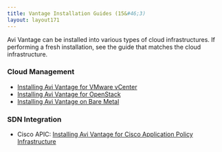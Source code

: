 ```yaml
---
title: Vantage Installation Guides (15&#46;3)
layout: layout171
---
```

Avi Vantage can be installed into various types of cloud infrastructures. If performing a fresh installation, see the guide that matches the cloud infrastructure.

### Cloud Management

* <a href="{% vpath %}/deploying-avi-vantage-for-vmware-vcenter-2/">Installing Avi Vantage for VMware vCenter</a>
* <a href="{% vpath %}/installation-guides/installing-avi-vantage-for-openstack-2/">Installing Avi Vantage for OpenStack</a>
* <a href="{% vpath %}/installation-guides/installing-avi-vantage-on-bare-metal-2/">Installing Avi Vantage on Bare Metal</a>

### SDN Integration

* Cisco APIC: <a href="{% vpath %}/installation-guides/installing-avi-vantage-for-cisco-application-policy-infrastructure/">Installing Avi Vantage for Cisco Application Policy Infrastructure</a>